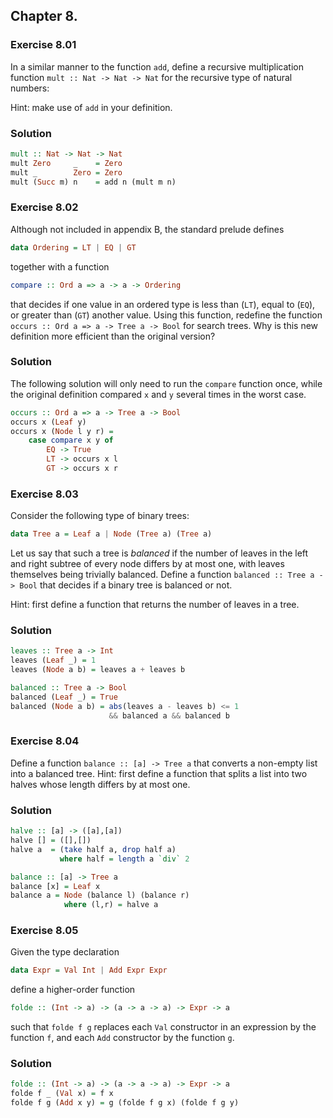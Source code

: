 ## Chapter 8.

### Exercise 8.01

In a similar manner to the function `add`, define a recursive multiplication
function `mult :: Nat -> Nat -> Nat` for the recursive type of natural numbers:

Hint: make use of `add` in your definition.

### Solution

```haskell
mult :: Nat -> Nat -> Nat
mult Zero     _    = Zero
mult _        Zero = Zero
mult (Succ m) n    = add n (mult m n)
```

### Exercise 8.02

Although not included in appendix B, the standard prelude defines

```haskell
data Ordering = LT | EQ | GT
```

together with a function

```haskell
compare :: Ord a => a -> a -> Ordering
```

that decides if one value in an ordered type is less than (`LT`), equal to
(`EQ`), or greater than (`GT`) another value. Using this function, redefine the
function `occurs :: Ord a => a -> Tree a -> Bool` for search trees. Why is this
new definition more efficient than the original version?

### Solution

The following solution will only need to run the `compare` function once, while
the original definition compared `x` and `y` several times in the worst case.

```haskell
occurs :: Ord a => a -> Tree a -> Bool
occurs x (Leaf y)
occurs x (Node l y r) =
    case compare x y of
        EQ -> True
        LT -> occurs x l
        GT -> occurs x r
```

### Exercise 8.03

Consider the following type of binary trees:

```haskell
data Tree a = Leaf a | Node (Tree a) (Tree a)
```

Let us say that such a tree is *balanced* if the number of leaves in the left
and right subtree of every node differs by at most one, with leaves themselves
being trivially balanced. Define a function `balanced :: Tree a -> Bool` that
decides if a binary tree is balanced or not.

Hint: first define a function that returns the number of leaves in a tree.

### Solution

```haskell
leaves :: Tree a -> Int
leaves (Leaf _) = 1
leaves (Node a b) = leaves a + leaves b

balanced :: Tree a -> Bool
balanced (Leaf _) = True
balanced (Node a b) = abs(leaves a - leaves b) <= 1
                      && balanced a && balanced b
```

### Exercise 8.04

Define a function `balance :: [a] -> Tree a` that converts a non-empty list into
a balanced tree. Hint: first define a function that splits a list into two
halves whose length differs by at most one.

### Solution

```haskell
halve :: [a] -> ([a],[a])
halve [] = ([],[])
halve a  = (take half a, drop half a)
           where half = length a `div` 2

balance :: [a] -> Tree a
balance [x] = Leaf x
balance a = Node (balance l) (balance r)
            where (l,r) = halve a
```

### Exercise 8.05

Given the type declaration

```haskell
data Expr = Val Int | Add Expr Expr
```

define a higher-order function

```haskell
folde :: (Int -> a) -> (a -> a -> a) -> Expr -> a
```

such that `folde f g` replaces each `Val` constructor in an expression by the
function `f`, and each `Add` constructor by the function `g`.

### Solution

```haskell
folde :: (Int -> a) -> (a -> a -> a) -> Expr -> a
folde f _ (Val x) = f x
folde f g (Add x y) = g (folde f g x) (folde f g y)
```
